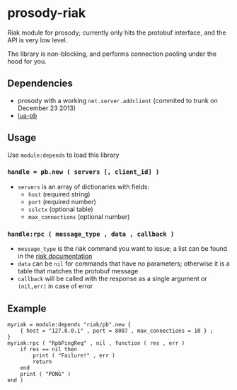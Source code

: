 prosody-riak
============

Riak module for prosody; currently only hits the protobuf interface, and the API is very low level.

The library is non-blocking, and performs connection pooling under the hood for you.


## Dependencies

  - prosody with a working `net.server.addclient` (commited to trunk on December 23 2013)
  - [lua-pb](https://github.com/Neopallium/lua-pb/)


## Usage

Use `module:depends` to load this library

### `handle = pb.new ( servers [, client_id] )`

  - `servers` is an array of dictionaries with fields:
	  - `host` (required string)
	  - `port` (required number)
	  - `sslctx` (optional table)
	  - `max_connections` (optional number)


### `handle:rpc ( message_type , data , callback )`

  - `message_type` is the riak command you want to issue; a list can be found in the [riak documentation](http://docs.basho.com/riak/latest/dev/references/protocol-buffers/)
  - `data` can be `nil` for commands that have no parameters; otherwise it is a table that matches the protobuf message
  - `callback` will be called with the response as a single argument or `(nil,err)` in case of error


## Example

    myriak = module:depends "riak/pb".new {
		{ host = "127.0.0.1" , port = 8087 , max_connections = 10 } ;
	}
	myriak:rpc ( "RpbPingReq" , nil , function ( res , err )
		if res == nil then
			print ( "Failure!" , err )
			return
		end
		print ( "PONG" )
	end )

